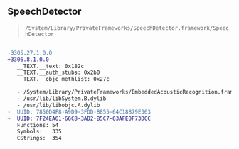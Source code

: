 ## SpeechDetector

> `/System/Library/PrivateFrameworks/SpeechDetector.framework/SpeechDetector`

```diff

-3305.27.1.0.0
+3306.8.1.0.0
   __TEXT.__text: 0x182c
   __TEXT.__auth_stubs: 0x2b0
   __TEXT.__objc_methlist: 0x27c

   - /System/Library/PrivateFrameworks/EmbeddedAcousticRecognition.framework/EmbeddedAcousticRecognition
   - /usr/lib/libSystem.B.dylib
   - /usr/lib/libobjc.A.dylib
-  UUID: 7850D4F8-A9D9-3FDD-B855-64C18B79E363
+  UUID: 7F24EA61-66C8-3AD2-B5C7-63AFE0F73DCC
   Functions: 54
   Symbols:   335
   CStrings:  354

```

